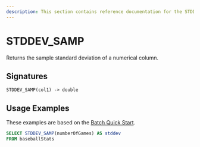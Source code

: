 ```yaml
---
description: This section contains reference documentation for the STDDEV_SAMP function.
---
```


# STDDEV\_SAMP

Returns the sample standard deviation of a numerical column.

## Signatures

`STDDEV_SAMP(col1) -> double`

## Usage Examples

These examples are based on the [Batch Quick Start](../../basics/getting-started/quick-start.md#batch).

```sql
SELECT STDDEV_SAMP(numberOfGames) AS stddev 
FROM baseballStats
```

